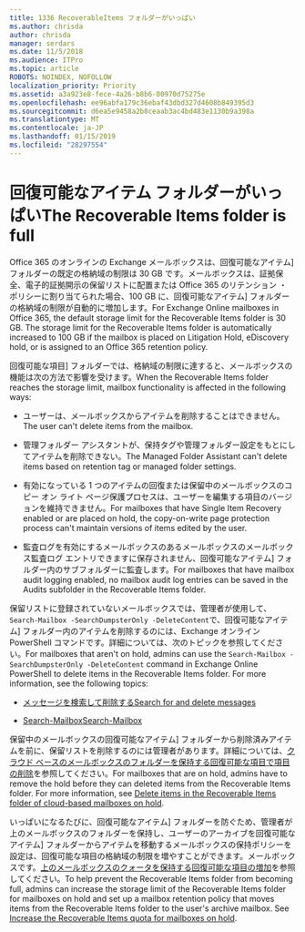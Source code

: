 ```yaml
---
title: 1336 RecoverableItems フォルダーがいっぱい
ms.author: chrisda
author: chrisda
manager: serdars
ms.date: 11/5/2018
ms.audience: ITPro
ms.topic: article
ROBOTS: NOINDEX, NOFOLLOW
localization_priority: Priority
ms.assetid: a3a923e8-fece-4a26-b8b6-00970d75275e
ms.openlocfilehash: ee96abfa179c36ebaf43dbd327d4608b849395d3
ms.sourcegitcommit: d6ea5e9458a2b8ceaab3ac4bd483e1130b9a398a
ms.translationtype: MT
ms.contentlocale: ja-JP
ms.lasthandoff: 01/15/2019
ms.locfileid: "28297554"
---
```

# <a name="the-recoverable-items-folder-is-full"></a><span data-ttu-id="b0eda-102">回復可能なアイテム フォルダーがいっぱい</span><span class="sxs-lookup"><span data-stu-id="b0eda-102">The Recoverable Items folder is full</span></span>

<span data-ttu-id="b0eda-p101">Office 365 のオンラインの Exchange メールボックスは、回復可能なアイテム] フォルダーの既定の格納域の制限は 30 GB です。メールボックスは、証拠保全、電子的証拠開示の保留リストに配置または Office 365 のリテンション ・ ポリシーに割り当てられた場合、100 GB に、回復可能なアイテム] フォルダーの格納域の制限が自動的に増加します。</span><span class="sxs-lookup"><span data-stu-id="b0eda-p101">For Exchange Online mailboxes in Office 365, the default storage limit for the Recoverable Items folder is 30 GB. The storage limit for the Recoverable Items folder is automatically increased to 100 GB if the mailbox is placed on Litigation Hold, eDiscovery hold, or is assigned to an Office 365 retention policy.</span></span>
  
<span data-ttu-id="b0eda-105">回復可能な項目] フォルダーでは、格納域の制限に達すると、メールボックスの機能は次の方法で影響を受けます。</span><span class="sxs-lookup"><span data-stu-id="b0eda-105">When the Recoverable Items folder reaches the storage limit, mailbox functionality is affected in the following ways:</span></span>
  
- <span data-ttu-id="b0eda-106">ユーザーは、メールボックスからアイテムを削除することはできません。</span><span class="sxs-lookup"><span data-stu-id="b0eda-106">The user can't delete items from the mailbox.</span></span>
    
- <span data-ttu-id="b0eda-107">管理フォルダー アシスタントが、保持タグや管理フォルダー設定をもとにしてアイテムを削除できない。</span><span class="sxs-lookup"><span data-stu-id="b0eda-107">The Managed Folder Assistant can't delete items based on retention tag or managed folder settings.</span></span>
    
- <span data-ttu-id="b0eda-108">有効になっている 1 つのアイテムの回復または保留中のメールボックスのコピー オン ライト ページ保護プロセスは、ユーザーを編集する項目のバージョンを維持できません。</span><span class="sxs-lookup"><span data-stu-id="b0eda-108">For mailboxes that have Single Item Recovery enabled or are placed on hold, the copy-on-write page protection process can't maintain versions of items edited by the user.</span></span>
    
- <span data-ttu-id="b0eda-109">監査ログを有効にするメールボックスのあるメールボックスのメールボックス監査ログ エントリできますに保存されません、回復可能なアイテム] フォルダー内のサブフォルダーに監査します。</span><span class="sxs-lookup"><span data-stu-id="b0eda-109">For mailboxes that have mailbox audit logging enabled, no mailbox audit log entries can be saved in the Audits subfolder in the Recoverable Items folder.</span></span>
    
<span data-ttu-id="b0eda-p102">保留リストに登録されていないメールボックスでは、管理者が使用して、`Search-Mailbox -SearchDumpsterOnly -DeleteContent`で、回復可能なアイテム] フォルダー内のアイテムを削除するのには、Exchange オンライン PowerShell コマンドです。詳細については、次のトピックを参照してください。</span><span class="sxs-lookup"><span data-stu-id="b0eda-p102">For mailboxes that aren't on hold, admins can use the  `Search-Mailbox -SearchDumpsterOnly -DeleteContent` command in Exchange Online PowerShell to delete items in the Recoverable Items folder. For more information, see the following topics:</span></span> 
  
- [<span data-ttu-id="b0eda-112">メッセージを検索して削除する</span><span class="sxs-lookup"><span data-stu-id="b0eda-112">Search for and delete messages</span></span>](https://docs.microsoft.com/office365/securitycompliance/search-for-and-delete-messagesadmin-help)
    
- [<span data-ttu-id="b0eda-113">Search-Mailbox</span><span class="sxs-lookup"><span data-stu-id="b0eda-113">Search-Mailbox</span></span>](https://docs.microsoft.com/powershell/module/exchange/mailboxes/Search-Mailbox)
    
<span data-ttu-id="b0eda-p103">保留中のメールボックスの回復可能なアイテム] フォルダーから削除済みアイテムを前に、保留リストを削除するのには管理者があります。詳細については、[クラウド ベースのメールボックスのフォルダーを保持する回復可能な項目で項目の削除](https://docs.microsoft.com/en-us/office365/securitycompliance/delete-items-in-the-recoverable-items-folder-of-mailboxes-on-hold)を参照してください。</span><span class="sxs-lookup"><span data-stu-id="b0eda-p103">For mailboxes that are on hold, admins have to remove the hold before they can deleted items from the Recoverable Items folder. For more information, see [Delete items in the Recoverable Items folder of cloud-based mailboxes on hold](https://docs.microsoft.com/en-us/office365/securitycompliance/delete-items-in-the-recoverable-items-folder-of-mailboxes-on-hold).</span></span>
  
<span data-ttu-id="b0eda-p104">いっぱいになるたびに、回復可能なアイテム] フォルダーを防ぐため、管理者が上のメールボックスのフォルダーを保持し、ユーザーのアーカイブを回復可能なアイテム] フォルダーからアイテムを移動するメールボックスの保持ポリシーを設定は、回復可能な項目の格納域の制限を増やすことができます。メールボックスです。[上のメールボックスのクォータを保持する回復可能な項目の増加](https://docs.microsoft.com/office365/securitycompliance/increase-the-recoverable-quota-for-mailboxes-on-hold)を参照してください。</span><span class="sxs-lookup"><span data-stu-id="b0eda-p104">To help prevent the Recoverable Items folder from becoming full, admins can increase the storage limit of the Recoverable Items folder for mailboxes on hold and set up a mailbox retention policy that moves items from the Recoverable Items folder to the user's archive mailbox. See [Increase the Recoverable Items quota for mailboxes on hold](https://docs.microsoft.com/office365/securitycompliance/increase-the-recoverable-quota-for-mailboxes-on-hold).</span></span>
  

